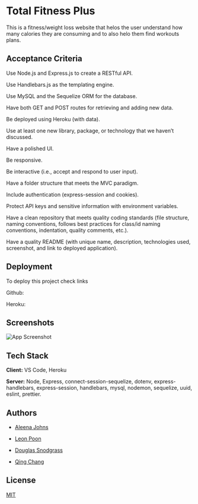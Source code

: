 
# Total Fitness Plus

This is a fitness/weight loss website that helos the user understand how many calories they are consuming and to also helo them  find workouts plans.


## Acceptance Criteria

Use Node.js and Express.js to create a RESTful API.

Use Handlebars.js as the templating engine.

Use MySQL and the Sequelize ORM for the database.

Have both GET and POST routes for retrieving and adding new data.

Be deployed using Heroku (with data).

Use at least one new library, package, or technology that we haven’t discussed.

Have a polished UI.

Be responsive.

Be interactive (i.e., accept and respond to user input).

Have a folder structure that meets the MVC paradigm.

Include authentication (express-session and cookies).

Protect API keys and sensitive information with environment variables.

Have a clean repository that meets quality coding standards (file structure, naming conventions, follows best practices for class/id naming conventions, indentation, quality comments, etc.).

Have a quality README (with unique name, description, technologies used, screenshot, and link to deployed application).
## Deployment

To deploy this project check links

Github:

Heroku:


## Screenshots

![App Screenshot](https://via.placeholder.com/468x300?text=App+Screenshot+Here)


## Tech Stack

**Client:** VS Code, Heroku

**Server:** Node, Express, connect-session-sequelize, dotenv, express-handlebars, express-session, handlebars, mysql, nodemon, sequelize, uuid, eslint, prettier. 


## Authors

- [Aleena Johns](https://www.github.com/aleenaalexia)

- [Leon Poon](https://www.github.com/leonpoonn)

- [Douglas Snodgrass](https://www.github.com/purplepenguin67)

- [Qing Chang](https://www.github.com/qing507543)


## License

[MIT](https://choosealicense.com/licenses/mit/)

